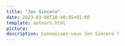 ```yaml
---
title: "Jen Sincero"
date: 2023-03-08T10:40:05+01:00
template: auteurs.html
picture: 
description: Connaissez-vous Jen Sincero ?
---
```


